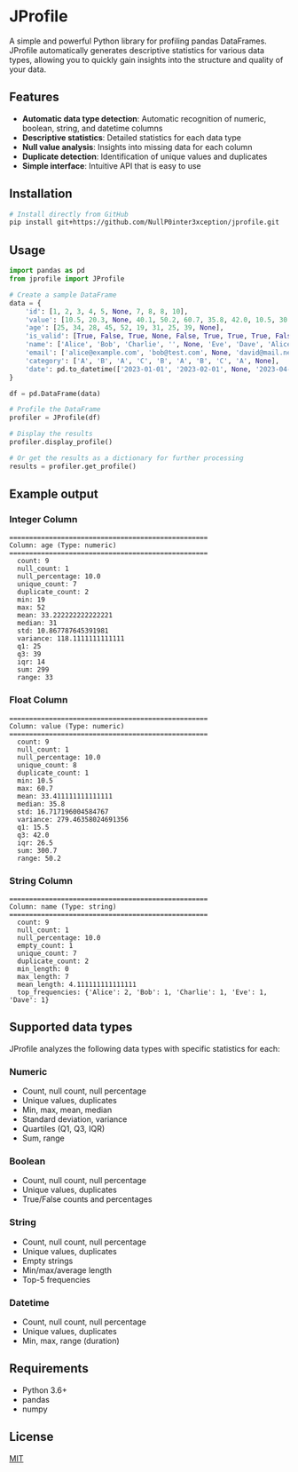 # JProfile

A simple and powerful Python library for profiling pandas DataFrames. JProfile automatically generates descriptive statistics for various data types, allowing you to quickly gain insights into the structure and quality of your data.

## Features

- **Automatic data type detection**: Automatic recognition of numeric, boolean, string, and datetime columns
- **Descriptive statistics**: Detailed statistics for each data type
- **Null value analysis**: Insights into missing data for each column
- **Duplicate detection**: Identification of unique values and duplicates
- **Simple interface**: Intuitive API that is easy to use

## Installation

```bash
# Install directly from GitHub
pip install git+https://github.com/NullP0inter3xception/jprofile.git
```

## Usage

```python
import pandas as pd
from jprofile import JProfile

# Create a sample DataFrame
data = {
    'id': [1, 2, 3, 4, 5, None, 7, 8, 8, 10],
    'value': [10.5, 20.3, None, 40.1, 50.2, 60.7, 35.8, 42.0, 10.5, 30.6],
    'age': [25, 34, 28, 45, 52, 19, 31, 25, 39, None],
    'is_valid': [True, False, True, None, False, True, True, True, False, False],
    'name': ['Alice', 'Bob', 'Charlie', '', None, 'Eve', 'Dave', 'Alice', 'Frank', 'Grace'],
    'email': ['alice@example.com', 'bob@test.com', None, 'david@mail.net', 'emily@domain.org', '', 'dave@example.com', 'alice2@mail.com', 'frank@test.net', None],
    'category': ['A', 'B', 'A', 'C', 'B', 'A', 'B', 'C', 'A', None],
    'date': pd.to_datetime(['2023-01-01', '2023-02-01', None, '2023-04-01', '2023-05-01', '2023-06-01', '2023-01-15', '2023-02-28', '2023-04-01', '2023-07-12'])
}

df = pd.DataFrame(data)

# Profile the DataFrame
profiler = JProfile(df)

# Display the results
profiler.display_profile()

# Or get the results as a dictionary for further processing
results = profiler.get_profile()
```

## Example output

### Integer Column
```
==================================================
Column: age (Type: numeric)
==================================================
  count: 9
  null_count: 1
  null_percentage: 10.0
  unique_count: 7
  duplicate_count: 2
  min: 19
  max: 52
  mean: 33.222222222222221
  median: 31
  std: 10.867787645391981
  variance: 118.1111111111111
  q1: 25
  q3: 39
  iqr: 14
  sum: 299
  range: 33
```

### Float Column
```
==================================================
Column: value (Type: numeric)
==================================================
  count: 9
  null_count: 1
  null_percentage: 10.0
  unique_count: 8
  duplicate_count: 1
  min: 10.5
  max: 60.7
  mean: 33.411111111111111
  median: 35.8
  std: 16.717196004584767
  variance: 279.46358024691356
  q1: 15.5
  q3: 42.0
  iqr: 26.5
  sum: 300.7
  range: 50.2
```

### String Column
```
==================================================
Column: name (Type: string)
==================================================
  count: 9
  null_count: 1
  null_percentage: 10.0
  empty_count: 1
  unique_count: 7
  duplicate_count: 2
  min_length: 0
  max_length: 7
  mean_length: 4.111111111111111
  top_frequencies: {'Alice': 2, 'Bob': 1, 'Charlie': 1, 'Eve': 1, 'Dave': 1}
```

## Supported data types

JProfile analyzes the following data types with specific statistics for each:

### Numeric
- Count, null count, null percentage
- Unique values, duplicates
- Min, max, mean, median
- Standard deviation, variance
- Quartiles (Q1, Q3, IQR)
- Sum, range

### Boolean
- Count, null count, null percentage
- Unique values, duplicates
- True/False counts and percentages

### String
- Count, null count, null percentage
- Unique values, duplicates
- Empty strings
- Min/max/average length
- Top-5 frequencies

### Datetime
- Count, null count, null percentage
- Unique values, duplicates
- Min, max, range (duration)

## Requirements

- Python 3.6+
- pandas
- numpy

## License

[MIT](LICENSE)